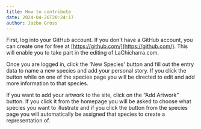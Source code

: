 ```yaml
---
title: How to contribute
date: 2024-04-26T20:24:17
author: Jazbo Gross
---
```

First, log into your GitHub account. If you don't have a GitHub account, you can create one for free at [https://github.com/](https://github.com/). This will enable you to take part in the editing of LaChicharra.com.

Once you are logged in, click the 'New Species' button and fill out the entry data to name a new species and add your personal story. If you click the button while on one of the species page you will be directed to edit and add more information to that species.

If you want to add your artwork to the site, click on the “Add Artwork” button. If you click it from the homepage you will be asked to choose what species you want to illustrate and if you click the button from the species page you will automatically be assigned that species to create a representation of.
